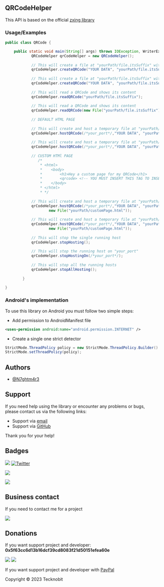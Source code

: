 ## QRCodeHelper

This API is based on the official <a href="https://github.com/zxing/zxing">zxing library</a>

### Usage/Examples

```java
public class QRCode {

    public static void main(String[] args) throws IOException, WriterException {
            QRCodeHelper qrCodeHelper = new QRCodeHelper();
            
            // This will create a file at "yourPath/file.itsSuffix" with a squared QRCode
            qrCodeHelper.createQRCode("YOUR DATA", "yourPath/file.itsSuffix", 250);
    
            // This will create a file at "yourPath/file.itsSuffix" with a custom dimensions QRCode
            qrCodeHelper.createQRCode("YOUR DATA", "yourPath/file.itsSuffix", 250, 200);
            
            // This will read a QRCode and shows its content
            qrCodeHelper.readQRCode("yourPath/file.itsSuffix");
            
            // This will read a QRCode and shows its content
            qrCodeHelper.readQRCode(new File("yourPath/file.itsSuffix"));
            
            // DEFAULT HTML PAGE
            
            // This will create and host a temporary file at "yourPath/file.itsSuffix" with a squared QRCode
            qrCodeHelper.hostQRCode(/*your_port*/,"YOUR DATA", "yourPath/file.itsSuffix", 250, false);
    
            // This will create and host a temporary file at "yourPath/file.itsSuffix" with a custom dimensions QRCode
            qrCodeHelper.hostQRCode(/*your_port*/,"YOUR DATA", "yourPath/file.itsSuffix", 250, 200, false);
    
            // CUSTOM HTMl PAGE 
               /*
                * <html>
                *    <body>
                *        <h1>Hey a custom page for my QRCode</h1>
                *        <qrcode> <!-- YOU MUST INSERT THIS TAG TO INSERT THE QRCODE CREATED -->
                *    </body>
                * </html> 
                * */
            
            // This will create and host a temporary file at "yourPath/file.itsSuffix" with a squared QRCode
            qrCodeHelper.hostQRCode(/*your_port*/,"YOUR DATA", "yourPath/file.itsSuffix", 250, false, 
                    new File("yourPath/customPage.html"));
    
            // This will create and host a temporary file at "yourPath/file.itsSuffix" with a custom dimensions QRCode
            qrCodeHelper.hostQRCode(/*your_port*/,"YOUR DATA", "yourPath/file.itsSuffix", 250, 200, false, 
                    new File("yourPath/customPage.html"));
            
            // This will stop the single running host 
            qrCodeHelper.stopHosting();
            
            // This will stop the running host on "your_port"
            qrCodeHelper.stopHostingOn(/*your_port*/);
            
            // This will stop all the running hosts
            qrCodeHelper.stopAllHosting();
            
        }
        
}
```

### Android's implementation

To use this library on Android you must follow two simple steps:

- Add permission to AndroidManifest file

```xml
<uses-permission android:name="android.permission.INTERNET" />
```

- Create a single one strict detector

```java
StrictMode.ThreadPolicy policy = new StrictMode.ThreadPolicy.Builder().permitAll().build();
StrictMode.setThreadPolicy(policy);
```

## Authors

- [@N7ghtm4r3](https://www.github.com/N7ghtm4r3)

## Support

If you need help using the library or encounter any problems or bugs, please contact us via the following links:

- Support via <a href="mailto:infotecknobitcompany@gmail.com">email</a>
- Support via <a href="https://github.com/N7ghtm4r3/APIManager/issues/new">GitHub</a>

Thank you for your help!

## Badges

[![](https://img.shields.io/badge/Google_Play-414141?style=for-the-badge&logo=google-play&logoColor=white)](https://play.google.com/store/apps/developer?id=Tecknobit)
[![Twitter](https://img.shields.io/badge/Twitter-1DA1F2?style=for-the-badge&logo=twitter&logoColor=white)](https://twitter.com/tecknobit)

[![](https://img.shields.io/badge/Java-ED8B00?style=for-the-badge&logo=java&logoColor=white)](https://www.oracle.com/java/)

[![](https://jitpack.io/v/N7ghtm4r3/APIManager.svg)](https://jitpack.io/#N7ghtm4r3/APIManager)

## Business contact

If you need to contact me for a project 

[![](https://img.shields.io/badge/fiverr-1DBF73?style=for-the-badge&logo=fiverr&logoColor=white)](https://www.fiverr.com/manuel_maurizio)

## Donations

If you want support project and developer: **0x5f63cc6d13b16dcf39cd8083f21d50151efea60e**

![](https://img.shields.io/badge/Bitcoin-000000?style=for-the-badge&logo=bitcoin&logoColor=white)
![](https://img.shields.io/badge/Ethereum-3C3C3D?style=for-the-badge&logo=Ethereum&logoColor=white)

If you want support project and developer with <a href="https://www.paypal.com/donate/?hosted_button_id=5QMN5UQH7LDT4">PayPal</a>

Copyright © 2023 Tecknobit
